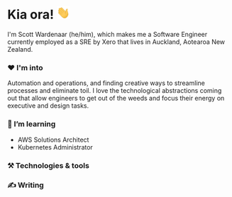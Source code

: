 # Kia ora! <img src="wave.gif" width="30px">

I'm Scott Wardenaar (he/him), which makes me a Software Engineer currently employed as a SRE by Xero that lives in Auckland, Aotearoa New Zealand.

### ❤️ I'm into
Automation and operations, and finding creative ways to streamline processes and eliminate toil. I love the technological abstractions coming out that allow engineers to get out of the weeds and focus their energy on executive and design tasks.

### 🌱 I’m learning
- AWS Solutions Architect
- Kubernetes Administrator

### ⚒️ Technologies & tools

### ✍️ Writing

